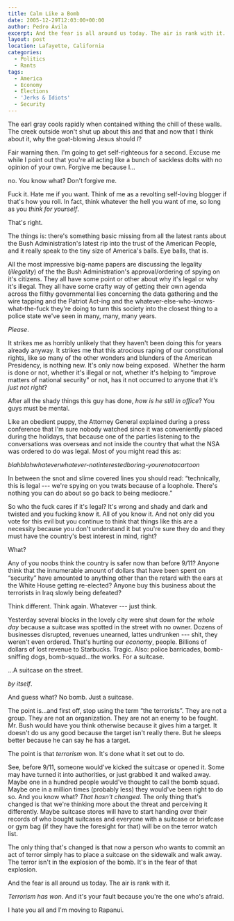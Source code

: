 ```yaml
---
title: Calm Like a Bomb
date: 2005-12-29T12:03:00+00:00
author: Pedro Ávila
excerpt: And the fear is all around us today. The air is rank with it. I hate you all and I'm moving to Rapanui.
layout: post
location: Lafayette, California
categories:
  - Politics
  - Rants
tags:
  - America
  - Economy
  - Elections
  - 'Jerks & Idiots'
  - Security
---
```

The earl gray cools rapidly when contained withing the chill of these walls. The creek outside won't shut up about this and that and now that I think about it, why the goat-blowing Jesus should _I_?

Fair warning then. I'm going to get self-righteous for a second. Excuse me while I point out that you're all acting like a bunch of sackless dolts with no opinion of your own. Forgive me because I...

no. You know what? Don't forgive me.

Fuck it. Hate me if you want. Think of me as a revolting self-loving blogger if that's how you roll. In fact, think whatever the hell you want of me, so long as you _think for yourself_.

That's right.

The things is: there's something basic missing from all the latest rants about the Bush Administration's latest rip into the trust of the American People, and it really speak to the tiny size of America's balls. Eye balls, that is.

All the most impressive big-name papers are discussing the legality (_illegality_) of the the Bush Administration's approval/ordering of spying on it's citizens. They all have some point or other about why it's legal or why it's illegal. They all have some crafty way of getting their own agenda across the filthy governmental lies concerning the data gathering and the wire tapping and the Patriot Act-ing and the whatever-else-who-knows-what-the-fuck they're doing to turn this society into the closest thing to a police state we've seen in many, many, many years.

_Please_.

It strikes me as horribly unlikely that they haven't been doing this for years already anyway. It strikes me that this atrocious raping of our constitutional rights, like so many of the other wonders and blunders of the American Presidency, is nothing new. It's only now being exposed.  Whether the harm is done or not, whether it's illegal or not, whether it's helping to “improve matters of national security” or not, has it not occurred to anyone that _it's just not right_?

After all the shady things this guy has done, _how is he still in office_? You guys must be mental.

Like an obedient puppy, the Attorney General explained during a press conference that I'm sure nobody watched since it was conveniently placed during the holidays, that because one of the parties listening to the conversations was overseas and not inside the country that what the NSA was ordered to do was legal. Most of you might read this as:

_blahblahwhateverwhatever-notinterestedboring-yourenotacartoon_

In between the snot and slime covered lines you should read: “technically, this is legal --- we're spying on you twats because of a loophole. There's nothing you can do about so go back to being mediocre.”

So who the fuck cares if it's legal? It's wrong and shady and dark and twisted and you fucking know it. All of you know it. And not only did you vote for this evil but you continue to think that things like this are a necessity because you don't understand it but you're sure they do and they must have the country's best interest in mind, right?

What?

Any of you noobs think the country is safer now than before 9/11? Anyone think that the innumerable amount of dollars that have been spent on “security” have amounted to anything other than the retard with the ears at the White House getting re-elected? Anyone buy this business about the terrorists in Iraq slowly being defeated?

Think different. Think again. Whatever --- just think.

Yesterday several blocks in the lovely city were shut down for  _the whole day_ because a suitcase was spotted in the street with no owner. Dozens of businesses disrupted, revenues unearned, lattes undrunken --- shit, they weren't even ordered. That's hurting our _economy_, people. Billions of dollars of lost revenue to Starbucks. Tragic. Also: police barricades, bomb-sniffing dogs, bomb-squad...the works. For a suitcase.

...A suitcase on the street.

_by itself_.

And guess what? No bomb. Just a suitcase.

The point is...and first off, stop using the term “the terrorists”. They are not a group. They are not an organization. They are not an enemy to be fought. Mr. Bush would have you think otherwise because it gives him a target. It doesn't do us any good because the target isn't really there. But he sleeps better because he can say he has a target.

The point is that _terrorism_ won. It's done what it set out to do.

See, before 9/11, someone would've kicked the suitcase or opened it. Some may have turned it into authorities, or just grabbed it and walked away. Maybe one in a hundred people would've thought to call the bomb squad. Maybe one in a million times (probably less) they would've been right to do so. And you know what? _That hasn't changed_. The only thing that's changed is that we're thinking more about the threat and perceiving it differently. Maybe suitcase stores will have to start handing over their records of who bought suitcases and everyone with a suitcase or briefcase or gym bag (if they have the foresight for that) will be on the terror watch list.

The only thing that's changed is that now a person who wants to commit an act of terror simply has to place a suitcase on the sidewalk and walk away. The terror isn't in the explosion of the bomb. It's in the fear of that explosion.

And the fear is all around us today. The air is rank with it.

_Terrorism has won_. And it's your fault because you're the one who's afraid.

I hate you all and I'm moving to Rapanui.